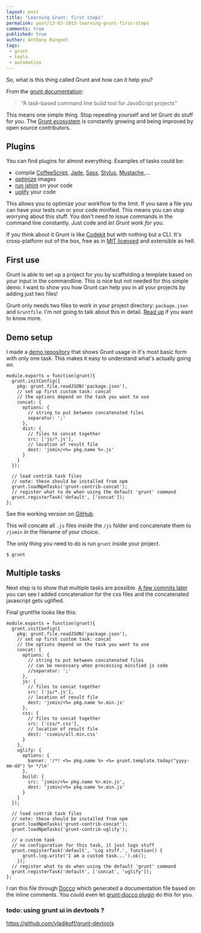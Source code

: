```yaml
---
layout: post
title: "Learning Grunt: first steps"
permalink: post/13-03-2013-learning-grunt-first-steps
comments: true
published: true
author: Anthony Ringoet
tags:
 - grunt
 - tools
 - automation
---
```


So, what is this thing called Grunt and how can it help you?

From the [grunt documentation](http://gruntjs.com/):
> “A task-based command line build tool for JavaScript projects”

This means one simple thing. Stop repeating yourself and let Grunt do stuff for you. The [Grunt ecosystem](http://gruntjs.com/plugins) is constantly growing and being improved by open source contributors.


## Plugins

You can find plugins for almost everything. Examples of tasks could be:

- compile [CoffeeScript](https://npmjs.org/package/grunt-contrib-coffee), [Jade](ttps://npmjs.org/package/grunt-contrib-jade), [Sass](https://npmjs.org/package/grunt-contrib-sass), [Stylus](https://npmjs.org/package/grunt-contrib-stylus), [Mustache](https://npmjs.org/package/grunt-mustache),…
- [optimize](https://npmjs.org/package/grunt-imagemin) images
- [run jshint](https://npmjs.org/package/grunt-jshint) on your code
- [uglify](https://npmjs.org/package/grunt-contrib-uglify) your code

This allows you to optimize your workflow to the limit.
If you save a file you can have your tests run or your code minified.
This means you can stop worrying about this stuff. You don't need to issue commands in the command line constantly. Just code and _let Grunt work for you_.

If you think about it Grunt is like [Codekit](http://incident57.com/codekit/) but with nothing but a CLI.
It's cross-platform out of the box, free as in [MIT licensed](https://github.com/gruntjs/grunt/blob/master/LICENSE-MIT) and extensible as hell.

## First use
Grunt is able to set up a project for you by scaffolding a template based on your input in the commandline. This is nice but not needed for this simple demo. I want to show you how Grunt can help you in all your projects by adding just two files!

Grunt only needs two files to work in your project directory: ```package.json``` and ```Gruntfile```.
I'm not going to talk about this in detail. [Read up](http://gruntjs.com/getting-started) if you want to know more.



## Demo setup
I made a [demo repository](https://github.com/knife-io/grunt-demo) that shows Grunt usage in it's most basic form with only one task. This makes it easy to understand what's actually going on.

    module.exports = function(grunt){
      grunt.initConfig({
        pkg: grunt.file.readJSON('package.json'),
        // set up first custom task: concat
        // the options depend on the task you want to use
        concat: {
          options: {
            // string to put between concatenated files
            separator: ';'
          },
          dist: {
            // files to concat together
            src: ['js/*.js'],
            // location of result file
            dest: 'jsmin/<%= pkg.name %>.js'
          }
        }
      });

      // load contrib task files
      // note: these should be installed from npm
      grunt.loadNpmTasks('grunt-contrib-concat');
      // register what to do when using the default 'grunt' command
      grunt.registerTask('default', ['concat']);
    };

See the working version on [GitHub](http://github.com/add-url).

This will concate all `.js` files inside the `/js` folder and concatenate them to `/jsmin` in the filename of your choice.

The only thing you need to do is run `grunt` inside your project.

    $ grunt



## Multiple tasks

Next step is to show that multiple tasks are possible.
[A few commits later](https://github.com/knife-io/grunt-demo/commit/568c704fad895f97dc92f9d06df72180289d5843) you can see I added concatenation for the css files and the concatenated javascript gets uglified.

Final gruntfile looks like this:

    module.exports = function(grunt){
      grunt.initConfig({
        pkg: grunt.file.readJSON('package.json'),
        // set up first custom task: concat
        // the options depend on the task you want to use
        concat: {
          options: {
            // string to put between concatenated files
            // can be necessary when processing minified js code
            //separator: ';'
          },
          js: {
            // files to concat together
            src: ['js/*.js'],
            // location of result file
            dest: 'jsmin/<%= pkg.name %>.min.js'
          },
          css: {
            // files to concat together
            src: ['css/*.css'],
            // location of result file
            dest: 'cssmin/all.min.css'
          }
        },
        uglify: {
          options: {
            banner: '/*! <%= pkg.name %> <%= grunt.template.today("yyyy-mm-dd") %> */\n'
          },
          build: {
            src: 'jsmin/<%= pkg.name %>.min.js',
            dest: 'jsmin/<%= pkg.name %>.min.js'
          }
        }
      });

      // load contrib task files
      // note: these should be installed from npm
      grunt.loadNpmTasks('grunt-contrib-concat');
      grunt.loadNpmTasks('grunt-contrib-uglify');

      // a custom task
      // no configuration for this task, it just logs stuff
      grunt.registerTask('default', 'Log stuff.', function() {
          grunt.log.write('I am a custom task...').ok();
        });
      // register what to do when using the default 'grunt' command
      grunt.registerTask('default', ['concat', 'uglify']);
    };

I ran this file through [Docco](http://jashkenas.github.com/docco/) which generated a documentation file based on the inline comments. You could even let [grunt-docco plugin](https://github.com/DavidSouther/grunt-docco) do this for you.






### todo: using grunt ui in devtools ?
https://github.com/vladikoff/grunt-devtools